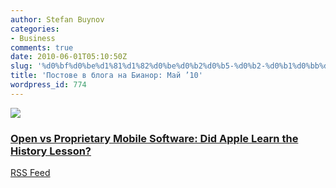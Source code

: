 ```yaml
---
author: Stefan Buynov
categories:
- Business
comments: true
date: 2010-06-01T05:10:50Z
slug: '%d0%bf%d0%be%d1%81%d1%82%d0%be%d0%b2%d0%b5-%d0%b2-%d0%b1%d0%bb%d0%be%d0%b3%d0%b0-%d0%bd%d0%b0-%d0%b1%d0%b8%d0%b0%d0%bd%d0%be%d1%80-%d0%bc%d0%b0%d0%b9-10'
title: 'Постове в блога на Бианор: Май ’10'
wordpress_id: 774
---
```


![](http://www.bianor.com/blog/wp-content/uploads/2010/05/apple_android.jpg)


### [Open  vs Proprietary Mobile Software: Did Apple Learn the History Lesson?](http://www.bianor.com/blog/open-vs-proprietary-mobile-software-did-apple-learn-the-history-lesson/)

[RSS Feed](http://www.bianor.com/blog/author/stefanbuynov/feed/)



